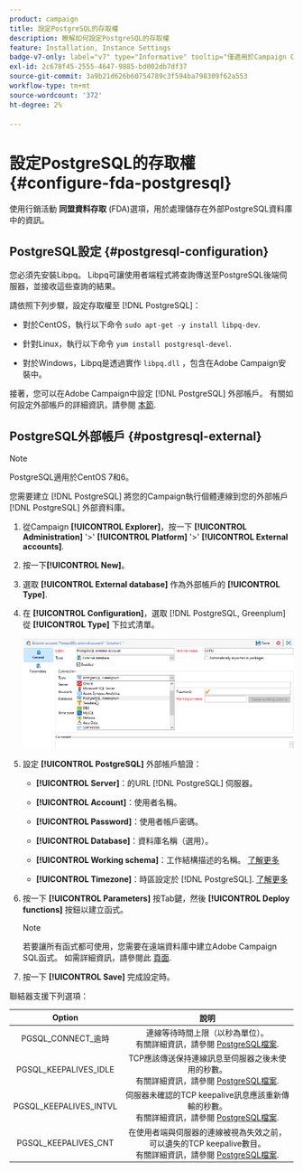 ```yaml
---
product: campaign
title: 設定PostgreSQL的存取權
description: 瞭解如何設定PostgreSQL的存取權
feature: Installation, Instance Settings
badge-v7-only: label="v7" type="Informative" tooltip="僅適用於Campaign Classic v7"
exl-id: 2c678f45-2555-4647-9885-bd002db7df37
source-git-commit: 3a9b21d626b60754789c3f594ba798309f62a553
workflow-type: tm+mt
source-wordcount: '372'
ht-degree: 2%

---
```


# 設定PostgreSQL的存取權 {#configure-fda-postgresql}



使用行銷活動 **同盟資料存取** (FDA)選項，用於處理儲存在外部PostgreSQL資料庫中的資訊。

## PostgreSQL設定 {#postgresql-configuration}

您必須先安裝Libpq。 Libpq可讓使用者端程式將查詢傳送至PostgreSQL後端伺服器，並接收這些查詢的結果。

請依照下列步驟，設定存取權至 [!DNL PostgreSQL]：

* 對於CentOS，執行以下命令 `sudo apt-get -y install libpq-dev`.

* 針對Linux，執行以下命令 `yum install postgresql-devel`.

* 對於Windows，Libpq是透過實作 `libpq.dll` ，包含在Adobe Campaign安裝中。

接著，您可以在Adobe Campaign中設定 [!DNL PostgreSQL] 外部帳戶。 有關如何設定外部帳戶的詳細資訊，請參閱 [本節](#postgresql-external).

## PostgreSQL外部帳戶 {#postgresql-external}

>[!NOTE]
>
> PostgreSQL適用於CentOS 7和6。

您需要建立 [!DNL PostgreSQL] 將您的Campaign執行個體連線到您的外部帳戶 [!DNL PostgreSQL] 外部資料庫。

1. 從Campaign **[!UICONTROL Explorer]**，按一下 **[!UICONTROL Administration]** &#39;>&#39; **[!UICONTROL Platform]** &#39;>&#39; **[!UICONTROL External accounts]**.

1. 按一下&#x200B;**[!UICONTROL New]**。

1. 選取 **[!UICONTROL External database]** 作為外部帳戶的 **[!UICONTROL Type]**.

1. 在 **[!UICONTROL Configuration]**，選取 [!DNL PostgreSQL, Greenplum] 從 **[!UICONTROL Type]** 下拉式清單。

   ![](assets/postgresql_1.png)

1. 設定 **[!UICONTROL PostgreSQL]** 外部帳戶驗證：

   * **[!UICONTROL Server]**：的URL [!DNL PostgreSQL] 伺服器。

   * **[!UICONTROL Account]**：使用者名稱。

   * **[!UICONTROL Password]**：使用者帳戶密碼。

   * **[!UICONTROL Database]**：資料庫名稱（選用）。

   * **[!UICONTROL Working schema]**：工作結構描述的名稱。 [了解更多](https://www.postgresql.org/docs/current/ddl-schemas.html)

   * **[!UICONTROL Timezone]**：時區設定於 [!DNL PostgreSQL]. [了解更多](https://www.postgresql.org/docs/7.2/timezones.html)

1. 按一下 **[!UICONTROL Parameters]** 按Tab鍵，然後 **[!UICONTROL Deploy functions]** 按鈕以建立函式。

   >[!NOTE]
   >
   >若要讓所有函式都可使用，您需要在遠端資料庫中建立Adobe Campaign SQL函式。 如需詳細資訊，請參閱此 [頁面](../../configuration/using/adding-additional-sql-functions.md).

1. 按一下 **[!UICONTROL Save]** 完成設定時。

聯結器支援下列選項：

| Option | 說明 |
|:-:|:-:|
| PGSQL_CONNECT_逾時 | 連線等待時間上限（以秒為單位）。 <br>有關詳細資訊，請參閱 [PostgreSQL檔案](https://www.postgresql.org/docs/12/libpq-connect.html#LIBPQ-CONNECT-CONNECT-TIMEOUT). |
| PGSQL_KEEPALIVES_IDLE | TCP應該傳送保持連線訊息至伺服器之後未使用的秒數。 <br>有關詳細資訊，請參閱 [PostgreSQL檔案](https://www.postgresql.org/docs/12/libpq-connect.html#LIBPQ-KEEPALIVES-IDLE). |
| PGSQL_KEEPALIVES_INTVL | 伺服器未確認的TCP keepalive訊息應該重新傳輸的秒數。  <br>有關詳細資訊，請參閱 [PostgreSQL檔案](https://www.postgresql.org/docs/12/libpq-connect.html#LIBPQ-KEEPALIVES-INTERVAL). |
| PGSQL_KEEPALIVES_CNT | 在使用者端與伺服器的連線被視為失效之前，可以遺失的TCP keepalive數目。 <br>有關詳細資訊，請參閱 [PostgreSQL檔案](https://www.postgresql.org/docs/12/libpq-connect.html#LIBPQ-KEEPALIVES-COUNT). |
